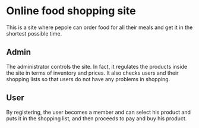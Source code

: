 # Online food shopping site
This is a site where pepole can order food for all their meals and get it in the shortest possible time.

## Admin
The administrator controls the site. In fact, it regulates the products inside the site in terms of inventory and prices.
It also checks users and their shopping lists so that users do not have any problems in shopping.

## User
By registering, the user becomes a member and can select his product and puts it in the shopping list, and then proceeds to pay and buy his product.
